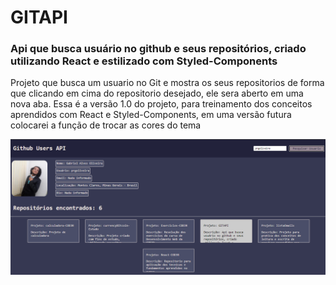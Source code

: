 # GITAPI
### Api que busca usuário no github e seus repositórios, criado utilizando React e estilizado com Styled-Components

Projeto que busca um usuario no Git e mostra os seus repositorios de forma que clicando em cima do repositorio desejado, ele sera aberto em uma nova aba.
Essa é a versão 1.0 do projeto, para treinamento dos conceitos aprendidos com React e Styled-Components, em uma versão futura colocarei a função de trocar as cores do tema 

![Preview da versão 1.0](https://github.com/prgoliveira/GITAPI/blob/master/gitapi1.0.png?raw=true)
